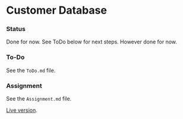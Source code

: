 # Customer Database
### Status
Done for now. See ToDo below for next steps. However done for now.

### To-Do
See the `ToDo.md` file.

### Assignment
See the `Assignment.md` file.


[Live version](https://jamiebort.github.io/CustomerDatabase/).
